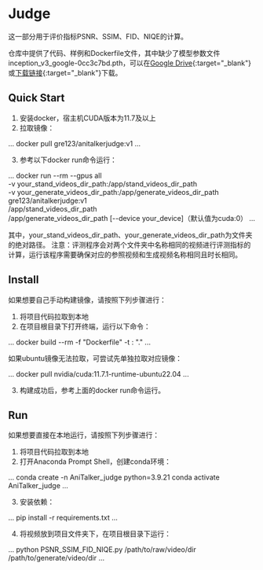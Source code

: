 # Judge

这一部分用于评价指标PSNR、SSIM、FID、NIQE的计算。

仓库中提供了代码、样例和Dockerfile文件，其中缺少了模型参数文件inception_v3_google-0cc3c7bd.pth，可以在[Google Drive](https://drive.google.com/drive/folders/1dY-5DfHptXZzyDSpJ0szyI3EuUCclpuz?usp=sharing){:target="_blank"}或[下载链接](https://download.pytorch.org/models/inception_v3_google-0cc3c7bd.pth){:target="_blank"}下载。

## Quick Start

1. 安装docker，宿主机CUDA版本为11.7及以上
2. 拉取镜像：

...
docker pull gre123/anitalkerjudge:v1
...

3. 参考以下docker run命令运行：

...
docker run --rm --gpus all \
-v your_stand_videos_dir_path:/app/stand_videos_dir_path \
-v your_generate_videos_dir_path:/app/generate_videos_dir_path \
gre123/anitalkerjudge:v1 \
/app/stand_videos_dir_path \
/app/generate_videos_dir_path
[--device your_device]（默认值为cuda:0）
...

其中，your_stand_videos_dir_path、your_generate_videos_dir_path为文件夹的绝对路径。
注意：评测程序会对两个文件夹中名称相同的视频进行评测指标的计算，运行该程序需要确保对应的参照视频和生成视频名称相同且时长相同。

## Install

如果想要自己手动构建镜像，请按照下列步骤进行：

1. 将项目代码拉取到本地
2. 在项目根目录下打开终端，运行以下命令：

...
docker build --rm -f "Dockerfile" -t <image-name>:<tag> "."
...

如果ubuntu镜像无法拉取，可尝试先单独拉取对应镜像：

...
docker pull nvidia/cuda:11.7.1-runtime-ubuntu22.04
...

3. 构建成功后，参考上面的docker run命令运行。

## Run

如果想要直接在本地运行，请按照下列步骤进行：

1. 将项目代码拉取到本地
2. 打开Anaconda Prompt Shell，创建conda环境：

...
conda create -n AniTalker_judge python=3.9.21
conda activate AniTalker_judge
...

3. 安装依赖：

...
pip install -r requirements.txt
...

4. 将视频放到项目文件夹下，在项目根目录下运行：

...
python PSNR_SSIM_FID_NIQE.py /path/to/raw/video/dir /path/to/generate/video/dir
...
